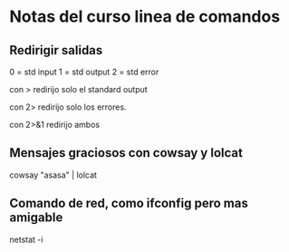 
# Notas del curso linea de comandos
## Redirigir salidas
0 = std input
1 = std output
2 = std error

con > redirijo solo el standard output

con 2> redirijo solo los errores.

con 2>&1 redirijo ambos

## Mensajes graciosos con cowsay y lolcat
cowsay "asasa" | lolcat

## Comando de red, como ifconfig pero mas amigable
netstat -i

